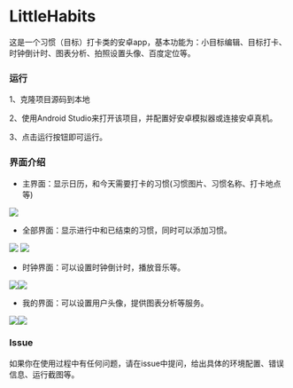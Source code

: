 # LittleHabits
这是一个习惯（目标）打卡类的安卓app，基本功能为：小目标编辑、目标打卡、时钟倒计时、图表分析、拍照设置头像、百度定位等。



### 运行

1、克隆项目源码到本地

2、使用Android Studio来打开该项目，并配置好安卓模拟器或连接安卓真机。

3、点击运行按钮即可运行。



### 界面介绍

* 主界面：显示日历，和今天需要打卡的习惯(习惯图片、习惯名称、打卡地点等)

![](https://images.cnblogs.com/cnblogs_com/zhongyuanzhao000/1935096/o_210222074806%E5%9B%BE%E7%89%871.png)

* 全部界面：显示进行中和已结束的习惯，同时可以添加习惯。

![](https://images.cnblogs.com/cnblogs_com/zhongyuanzhao000/1935096/o_210222074814%E5%9B%BE%E7%89%872.png) ![](https://images.cnblogs.com/cnblogs_com/zhongyuanzhao000/1935096/o_210222092143%E5%9B%BE%E7%89%875.png)

* 时钟界面：可以设置时钟倒计时，播放音乐等。

![](https://images.cnblogs.com/cnblogs_com/zhongyuanzhao000/1935096/o_210222074819%E5%9B%BE%E7%89%873.png)![](https://images.cnblogs.com/cnblogs_com/zhongyuanzhao000/1935096/o_210222092150%E5%9B%BE%E7%89%876.png)

* 我的界面：可以设置用户头像，提供图表分析等服务。

![](https://images.cnblogs.com/cnblogs_com/zhongyuanzhao000/1935096/o_210222074827%E5%9B%BE%E7%89%874.png)![](https://images.cnblogs.com/cnblogs_com/zhongyuanzhao000/1935096/o_210222092154%E5%9B%BE%E7%89%877.png)

### Issue

如果你在使用过程中有任何问题，请在issue中提问，给出具体的环境配置、错误信息、运行截图等。